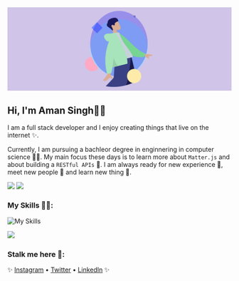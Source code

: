 <img src="westernfrog.jpg" alt="a banner that shows my name">

## Hi, I'm Aman Singh👋🐸

<p>I am a full stack developer and I enjoy creating things that live on the internet ✨.
<br>

Currently, I am pursuing a bachleor degree in enginnering in computer science 🧑‍💻. My main focus these days is to learn more about `Matter.js` and about building a `RESTful APIs`  🐷. I am always ready for new experience 🐥, meet new people 🐸 and learn new thing 🤩.</p>

![](https://img.shields.io/static/v1?label=currently&message=online&color=brightgreen)
![](https://komarev.com/ghpvc/?username=westernfrog)

### My Skills 🧑‍💻:
![My Skills](https://skillicons.dev/icons?i=html,css,js,c,cpp,python,bootstrap,mongodb,expressjs,react,nodejs,git&perline=6)

<p>
<img src="https://github-readme-stats.vercel.app/api/top-langs?username=westernfrog&layout=compact&theme=tokyonight">
</p>

 ### Stalk me here 🤫:
 ✨ <a href="https://www.instagram.com/iam__amansingh">Instagram</a> •
 <a href="https://twitter.com/iam__amansingh">Twitter</a> •
 <a href="https://www.linkedin.com/in/amansingh123">LinkedIn</a> ✨
 






